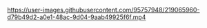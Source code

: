 
https://user-images.githubusercontent.com/95757948/219065960-d79b49d2-a0e1-48ac-9d04-9aab49925f6f.mp4
